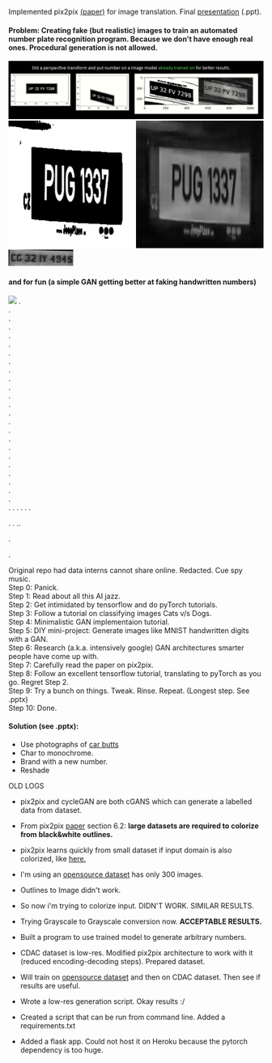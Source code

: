 Implemented pix2pix [(paper)](https://arxiv.org/pdf/1611.07004.pdf) for image translation. Final [presentation](https://github.com/iWrote/pix2pix4plateGen/blob/master/Synthetic%20data%20generation%20using%20GANs.pptx) (.ppt).
#### Problem: Creating fake (but realistic) images to train an automated number plate recognition program. Because we don't have enough real ones. Procedural generation is not allowed. 
![](https://github.com/iWrote/pix2pix4plateGen/blob/master/PICTURES%20Yay/final%20solution.PNG)
![](https://github.com/iWrote/pix2pix4plateGen/blob/master/PICTURES%20Yay/SUCCESS__pug_plate.png)  
![](https://github.com/iWrote/pix2pix4plateGen/blob/master/PICTURES%20Yay/LOW-RES-PLATE-GEN.gif)  


#### and for fun (a simple GAN getting better at faking handwritten numbers)
![](https://github.com/iWrote/pix2pix4plateGen/blob/master/phase%201%20practice%20notebooks/mnistGanSuccess.gif)
.  
.  
.  
.  
.  
.  
.  
.  
.  
.  
.  
.  
.  
.  
.  
.  
.  
.  
.  
.  
.  
.  
.  
.  
.
.
.
.
.
.

.
.
..


.



.




Original repo had data interns cannot share online. Redacted. Cue spy music.  
Step 0: Panick.   
Step 1: Read about all this AI jazz.   
Step 2: Get intimidated by tensorflow and do pyTorch tutorials.  
Step 3: Follow a tutorial on classifying images Cats v/s Dogs.  
Step 4: Minimalistic GAN implementaion tutorial.  
Step 5: DIY mini-project: Generate images like MNIST handwritten digits with a GAN.  
Step 6: Research (a.k.a. intensively google) GAN architectures smarter people have come up with.   
Step 7: Carefully read the paper on pix2pix.   
Step 8: Follow an excellent tensorflow tutorial, translating to pyTorch as you go. Regret Step 2.   
Step 9: Try a bunch on things. Tweak. Rinse. Repeat. (Longest step. See .pptx)   
Step 10: Done.   

#### Solution (see .pptx):
- Use photographs of [car butts](https://medusa.fit.vutbr.cz/traffic/research-topics/general-traffic-analysis/holistic-recognition-of-low-quality-license-plates-by-cnn-using-track-annotated-data-iwt4s-avss-2017/)   
- Char to monochrome.  
- Brand with a new number.  
- Reshade 

        
         
         
          
            
            







OLD LOGS
- pix2pix and cycleGAN are both cGANS which can generate a labelled data from dataset.
- From pix2pix [paper](https://arxiv.org/pdf/1611.07004.pdf) section 6.2: **large datasets are required to colorize from black&white outlines.**
- pix2pix learns quickly from small dataset if input domain is also colorized, like [here.](https://blog.paperspace.com/content/images/2018/08/test-html-1.png)
- I'm using an [opensource dataset](https://medusa.fit.vutbr.cz/traffic/research-topics/general-traffic-analysis/holistic-recognition-of-low-quality-license-plates-by-cnn-using-track-annotated-data-iwt4s-avss-2017/) has only 300 images.
- Outlines to Image didn't work.
- So now i'm trying to colorize input. DIDN'T WORK. SIMILAR RESULTS. 
- Trying Grayscale to Grayscale conversion now. **ACCEPTABLE RESULTS.**
- Built a program to use trained model to generate arbitrary numbers. 

- CDAC dataset is low-res. Modified pix2pix architecture to work with it (reduced encoding-decoding steps). Prepared dataset.
- Will train on [opensource dataset](https://medusa.fit.vutbr.cz/traffic/research-topics/general-traffic-analysis/holistic-recognition-of-low-quality-license-plates-by-cnn-using-track-annotated-data-iwt4s-avss-2017/) and then on CDAC dataset. Then see if results are useful.

- Wrote a low-res generation script. Okay results :/
- Created a script that can be run from command line. Added a requirements.txt
- Added a flask app. Could not host it on Heroku because the pytorch dependency is too huge.

